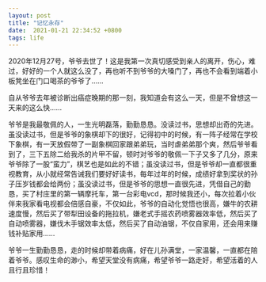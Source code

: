 ```yaml
---
layout: post
title: "记忆永存"
date:  2021-01-21 22:34:52 +0800
tags: life
---
```

2020年12月27号，爷爷去世了！这是我第一次真切感受到亲人的离开，伤心，难过，好好的一个人就这么没了，再也听不到爷爷的大嗓门了，再也不会看到端着小板凳坐在门口喝茶的爷爷了……

自从爷爷去年被诊断出癌症晚期的那一刻，我知道会有这么一天，但是不曾想这一天来的这么快……

爷爷是我最敬佩的人，一生光明磊落，勤勤恳恳。没读过书，思想却出奇的先进。虽没读过书，但是爷爷的象棋却下的很好，记得初中的时候，有一阵子经常在学校下象棋，有一天放假带了一副象棋回家跟弟弟玩，当时虐弟弟那个爽，然后爷爷看到了，三下五除二给我杀的片甲不留，顿时对爷爷的敬佩一下子又多了几分，原来爷爷除了一股“蛮力”，棋艺也是如此的不错；虽没读过书，但是爷爷却一直都很重视教育，从小就经常告诫我们要好好读书，每年过年的时候，成绩好拿到奖状的孙子压岁钱都会给两份；虽没读过书，但是爷爷的思想一直很先进，凭借自己的勤恳，买了村庄里的第一辆摩托车，第一台彩电vcd，那时候我还小，每次拉着小伙伴来我家看电视都会倍感自豪，不仅如此，爷爷的自动化觉悟也很高，嫌牛的农耕速度慢，然后买了带犁田设备的拖拉机，嫌老式手摇农药喷雾器效率低，然后买了自动喷雾器，嫌伐木手锯效率太低，然后买了自动油锯，不仅自家用，还会用来赚钱补贴家用……

爷爷一生勤勤恳恳，走的时候却带着病痛，好在儿孙满堂，一家温馨，一直都在陪着爷爷。感叹生命的渺小，希望天堂没有病痛，希望爷爷一路走好，希望活着的人且行且珍惜！
